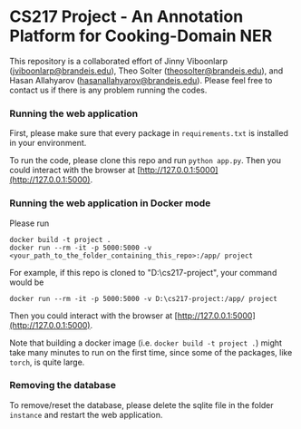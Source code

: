 # CS217 Project - An Annotation Platform for Cooking-Domain NER

This repository is a collaborated effort of Jinny Viboonlarp (jviboonlarp@brandeis.edu), Theo Solter (theosolter@brandeis.edu), and Hasan Allahyarov (hasanallahyarov@brandeis.edu). Please feel free to contact us if there is any problem running the codes.

### Running the web application

First, please make sure that every package in `requirements.txt` is installed in your environment.

To run the code, please clone this repo and run `python app.py`. Then you could interact with the browser at [http://127.0.0.1:5000](http://127.0.0.1:5000).

### Running the web application in Docker mode

Please run
```
docker build -t project .
docker run --rm -it -p 5000:5000 -v <your_path_to_the_folder_containing_this_repo>:/app/ project
```
For example, if this repo is cloned to "D:\cs217-project", your command would be
```
docker run --rm -it -p 5000:5000 -v D:\cs217-project:/app/ project
```
Then you could interact with the browser at [http://127.0.0.1:5000](http://127.0.0.1:5000).

Note that building a docker image (i.e. `docker build -t project .`) might take many minutes to run on the first time, since some of the packages, like `torch`, is quite large.

### Removing the database

To remove/reset the database, please delete the sqlite file in the folder `instance` and restart the web application.



